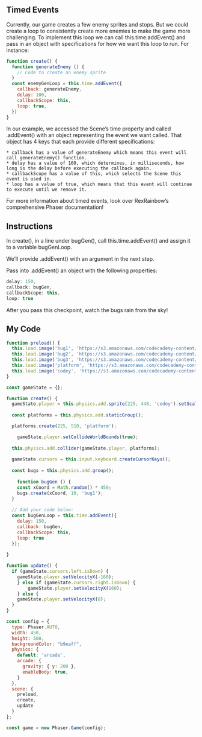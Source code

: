 ## Timed Events

Currently, our game creates a few enemy sprites and stops. But we could create a loop to consistently create more enemies to make the game more challenging. To implement this loop we can call this.time.addEvent() and pass in an object with specifications for how we want this loop to run. For instance:
```js
function create() {
  function generateEnemy () { 
    // Code to create an enemy sprite
  }
  const enemyGenLoop = this.time.addEvent({
    callback: generateEnemy,
    delay: 100,
    callbackScope: this,
    loop: true,
  })
} 
```
In our example, we accessed the Scene’s time property and called .addEvent() with an object representing the event we want called. That object has 4 keys that each provide different specifications:

    * callback has a value of generateEnemy which means this event will call generateEnemy() function.
    * delay has a value of 100, which determines, in milliseconds, how long is the delay before executing the callback again.
    * callbackScope has a value of this, which selects the Scene this event is used in.
    * loop has a value of true, which means that this event will continue to execute until we remove it.

For more information about timed events, look over RexRainbow’s comprehensive Phaser documentation!

## Instructions

In create(), in a line under bugGen(), call this.time.addEvent() and assign it to a variable bugGenLoop.

We’ll provide .addEvent() with an argument in the next step.

Pass into .addEvent() an object with the following properties:
```js
delay: 150,
callback: bugGen,
callbackScope: this,
loop: true
```
After you pass this checkpoint, watch the bugs rain from the sky!

## My Code
```js
function preload() {
  this.load.image('bug1', 'https://s3.amazonaws.com/codecademy-content/courses/learn-phaser/physics/bug_1.png');
  this.load.image('bug2', 'https://s3.amazonaws.com/codecademy-content/courses/learn-phaser/physics/bug_2.png');
  this.load.image('bug3', 'https://s3.amazonaws.com/codecademy-content/courses/learn-phaser/physics/bug_3.png');
  this.load.image('platform', 'https://s3.amazonaws.com/codecademy-content/courses/learn-phaser/physics/platform.png');
  this.load.image('codey', 'https://s3.amazonaws.com/codecademy-content/courses/learn-phaser/physics/codey.png');
}

const gameState = {};

function create() {
  gameState.player = this.physics.add.sprite(225, 440, 'codey').setScale(.5);
  
  const platforms = this.physics.add.staticGroup();

  platforms.create(225, 510, 'platform');

	gameState.player.setCollideWorldBounds(true);
  
  this.physics.add.collider(gameState.player, platforms);
 
  gameState.cursors = this.input.keyboard.createCursorKeys();
  
  const bugs = this.physics.add.group();
  
	function bugGen () {
    const xCoord = Math.random() * 450;
    bugs.create(xCoord, 10, 'bug1');
  }
  
  // Add your code below:
  const bugGenLoop = this.time.addEvent({
    delay: 150,
    callback: bugGen,
    callbackScope: this,
    loop: true
  });
 
}

function update() {
  if (gameState.cursors.left.isDown) {
  	gameState.player.setVelocityX(-160);
	} else if (gameState.cursors.right.isDown) {
 		gameState.player.setVelocityX(160);
	} else {
    gameState.player.setVelocityX(0);
  }
}

const config = {
  type: Phaser.AUTO,
  width: 450,
  height: 500,
  backgroundColor: "b9eaff",
  physics: {
    default: 'arcade',
    arcade: {
      gravity: { y: 200 },
      enableBody: true,
    }
  },
  scene: {
    preload,
    create,
    update
  }
};

const game = new Phaser.Game(config);

```
